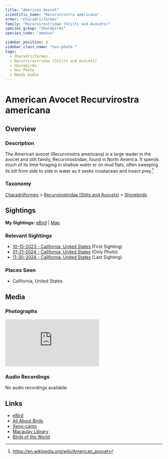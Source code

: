 ```yaml
---
title: "American Avocet"
scientific_name: "Recurvirostra americana"
order: "Charadriiformes"
family: "Recurvirostridae (Stilts and Avocets)"
species_group: "Shorebirds"
species_code: "ameavo"

sidebar_position: 4
sidebar_class_name: "has-photo "
tags: 
  - Charadriiformes
  - Recurvirostridae (Stilts and Avocets)
  - Shorebirds
  - Has Photo
  - Needs Audio
---
```


# American Avocet <span className='sci_name'>Recurvirostra americana</span>

## Overview

### Description
The American avocet (Recurvirostra americana) is a large wader in the avocet and stilt family, Recurvirostridae, found in North America. It spends much of its time foraging in shallow water or on mud flats, often sweeping its bill from side to side in water as it seeks crustacean and insect prey.[^1]

[^1]: https://en.wikipedia.org/wiki/American_avocet

### Taxonomy
[Charadriiformes](/tags/charadriiformes) > [Recurvirostridae (Stilts and Avocets)](/tags/recurvirostridae-stilts-and-avocets) > [Shorebirds](/tags/shorebirds)


## Sightings

**My Sightings:** [eBird](https://ebird.org/lifelist?r=world&time=life&spp=ameavo) | [Map](/map?species_code=ameavo)

### Relevant Sightings

* [10-15-2023 - California, United States](https://ebird.org/checklist/S152332833) (First Sighting)
* [01-21-2024 - California, United States](https://ebird.org/checklist/S159471387) (Only Photo)
* [11-30-2024 - California, United States](https://ebird.org/checklist/S204074627) (Last Sighting)

### Places Seen

* California, United States



## Media
### Photographs
<iframe className="photo_iframe horizontal" src="https://macaulaylibrary.org/asset/627928139/embed" frameBorder="0" allowFullScreen></iframe>

### Audio Recordings
No audio recordings available.

## Links
* [eBird](https://ebird.org/species/ameavo) 
* [All About Birds](https://www.allaboutbirds.org/guide/ameavo) 
* [Xeno-canto](https://www.xeno-canto.org/species/recurvirostra-americana) 
* [Macaulay Library](https://search.macaulaylibrary.org/catalog?taxonCode=ameavo&sort=rating_rank_desc)
* [Birds of the World](https://birdsoftheworld.org/bow/species/ameavo)
